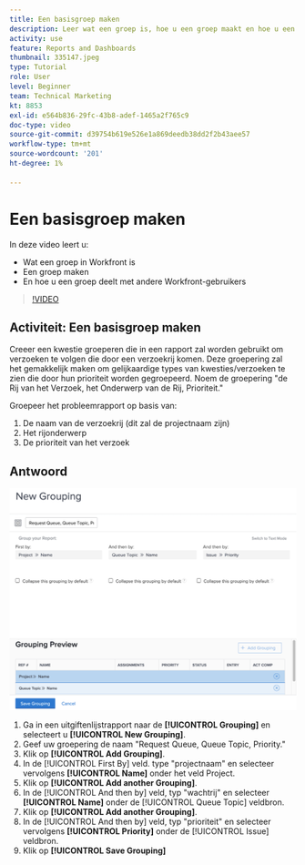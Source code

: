 ```yaml
---
title: Een basisgroep maken
description: Leer wat een groep is, hoe u een groep maakt en hoe u een groep deelt met andere gebruikers in Workfront.
activity: use
feature: Reports and Dashboards
thumbnail: 335147.jpeg
type: Tutorial
role: User
level: Beginner
team: Technical Marketing
kt: 8853
exl-id: e564b836-29fc-43b8-adef-1465a2f765c9
doc-type: video
source-git-commit: d39754b619e526e1a869deedb38dd2f2b43aee57
workflow-type: tm+mt
source-wordcount: '201'
ht-degree: 1%

---
```


# Een basisgroep maken

In deze video leert u:

* Wat een groep in Workfront is
* Een groep maken
* En hoe u een groep deelt met andere Workfront-gebruikers

>[!VIDEO](https://video.tv.adobe.com/v/335147/?quality=12)

## Activiteit: Een basisgroep maken

Creeer een kwestie groeperen die in een rapport zal worden gebruikt om verzoeken te volgen die door een verzoekrij komen. Deze groepering zal het gemakkelijk maken om gelijkaardige types van kwesties/verzoeken te zien die door hun prioriteit worden gegroepeerd. Noem de groepering &quot;de Rij van het Verzoek, het Onderwerp van de Rij, Prioriteit.&quot;

Groepeer het probleemrapport op basis van:

1. De naam van de verzoekrij (dit zal de projectnaam zijn)
1. Het rijonderwerp
1. De prioriteit van het verzoek

## Antwoord

![Een afbeelding van het scherm om een nieuwe groep te maken](assets/grouping-exercise.png)

1. Ga in een uitgiftenlijstrapport naar de **[!UICONTROL Grouping]** en selecteert u **[!UICONTROL New Grouping]**.
1. Geef uw groepering de naam &quot;Request Queue, Queue Topic, Priority.&quot;
1. Klik op **[!UICONTROL Add Grouping]**.
1. In de [!UICONTROL First By] veld. type &quot;projectnaam&quot; en selecteer vervolgens **[!UICONTROL Name]** onder het veld Project.
1. Klik op **[!UICONTROL Add another Grouping]**.
1. In de [!UICONTROL And then by] veld, typ &quot;wachtrij&quot; en selecteer **[!UICONTROL Name]** onder de [!UICONTROL Queue Topic] veldbron.
1. Klik op **[!UICONTROL Add another Grouping]**.
1. In de [!UICONTROL And then by] veld, typ &quot;prioriteit&quot; en selecteer vervolgens **[!UICONTROL Priority]** onder de [!UICONTROL Issue] veldbron.
1. Klik op **[!UICONTROL Save Grouping]**
